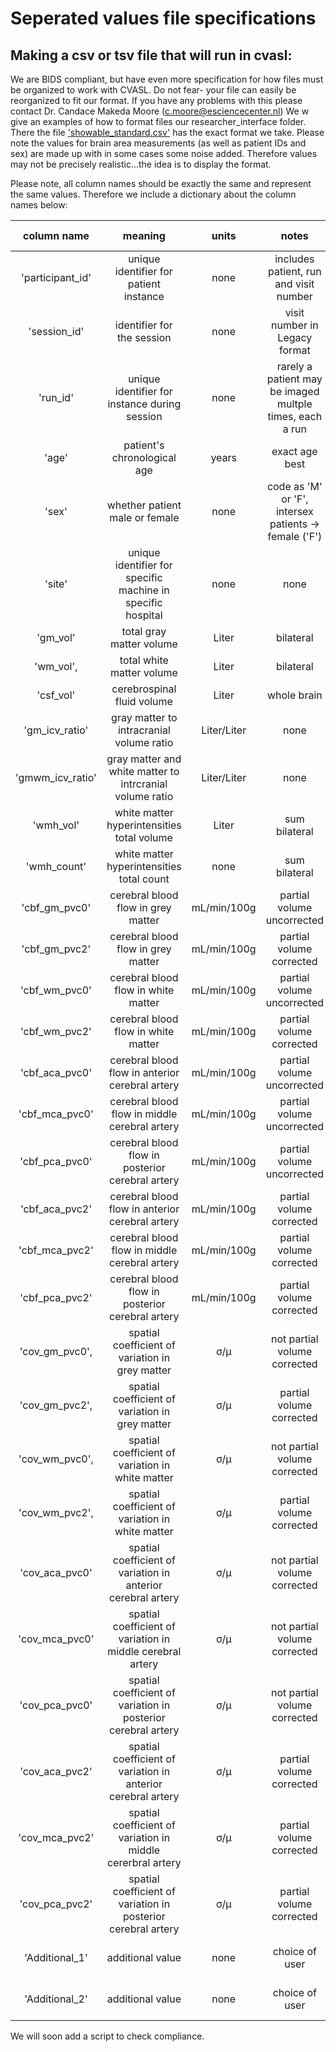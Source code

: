 # Seperated values file specifications


## Making a csv or tsv file that will run in cvasl:

We are BIDS compliant, but have even more specification for how files must be organized to work with CVASL. Do not fear- your file can easily be reorganized to fit our format. If you have any problems with this please contact Dr. Candace Makeda Moore (c.moore@esciencecenter.nl) We w give an examples of how to format files our researcher_interface folder. There the file ['showable_standard.csv'](researcher_interface/sample_sep_values/showable_standard.csv) has the exact format we take. Please note the values for brain area measurements (as well as patient IDs and sex) are made up with in some cases some noise added. Therefore values may not be precisely realistic...the idea is to display the format. 

Please note, all column names should be exactly the same and represent the same values. Therefore we include a dictionary about the column names below:


|    column name   | meaning|  units | notes     | data type|
|:----------------:|:------:|:------:|:---------:|:---------:|
| 'participant_id'| unique identifier for patient instance| none | includes patient, run and visit number | string|
|'session_id' |identifier for the session| none | visit number in Legacy format| int|        
|'run_id' | unique identifier for instance during session| none | rarely a patient may be imaged multple times, each a run | int|
|'age'| patient's chronological age| years |  exact age best | float|
|'sex'| whether patient male or female| none |  code as 'M' or 'F', intersex patients -> female ('F')  | string|
|'site'| unique identifier for specific machine in specific hospital| none  | none  | string|
|'gm_vol' | total gray matter volume | Liter | bilateral | float|
|'wm_vol', | total white matter volume | Liter | bilateral | float|
|'csf_vol' | cerebrospinal fluid volume | Liter | whole brain | string|
|'gm_icv_ratio' | gray matter to intracranial volume ratio | Liter/Liter  | none | float|
|'gmwm_icv_ratio'| gray matter and white matter to intrcranial volume ratio| Liter/Liter  | none  | float|
|'wmh_vol' | white matter hyperintensities total volume | Liter  | sum bilateral | float|
|'wmh_count' |white matter hyperintensities total count | none  | sum bilateral | int|
|'cbf_gm_pvc0' | cerebral blood flow in grey matter | mL/min/100g | partial volume uncorrected | float|
|'cbf_gm_pvc2' | cerebral blood flow in grey matter | mL/min/100g | partial volume corrected | float|
|'cbf_wm_pvc0' | cerebral blood flow in white matter | mL/min/100g | partial volume uncorrected | float|
|'cbf_wm_pvc2' | cerebral blood flow in white matter | mL/min/100g | partial volume corrected | float|
|'cbf_aca_pvc0'| cerebral blood flow in anterior cerebral artery | mL/min/100g | partial volume uncorrected | float|
|'cbf_mca_pvc0'| cerebral blood flow in middle cerebral artery | mL/min/100g | partial volume uncorrected | float|
|'cbf_pca_pvc0'| cerebral blood flow in posterior cerebral artery | mL/min/100g | partial volume uncorrected | float|
|'cbf_aca_pvc2'| cerebral blood flow in anterior cerebral artery | mL/min/100g | partial volume corrected | float|
|'cbf_mca_pvc2'| cerebral blood flow in middle cerebral artery | mL/min/100g | partial volume corrected | float|
|'cbf_pca_pvc2'| cerebral blood flow in posterior cerebral artery | mL/min/100g  | partial volume corrected | float|
|'cov_gm_pvc0', | spatial coefficient of variation in grey matter| σ/μ | not partial volume corrected | float|
|'cov_gm_pvc2', | spatial coefficient of variation in grey matter| σ/μ | partial volume corrected | float|
|'cov_wm_pvc0', | spatial coefficient of variation in white matter| σ/μ | not partial volume corrected | float|
|'cov_wm_pvc2', | spatial coefficient of variation in white matter| σ/μ | partial volume corrected | float|
|'cov_aca_pvc0'| spatial coefficient of variation in anterior cerebral artery | σ/μ | not partial volume corrected | float| 
|'cov_mca_pvc0'| spatial coefficient of variation in middle cerebral artery | σ/μ | not partial volume corrected | float| 
|'cov_pca_pvc0'| spatial coefficient of variation in posterior cerebral artery| σ/μ | not partial volume corrected | float| 
|'cov_aca_pvc2'| spatial coefficient of variation in anterior cerebral artery| σ/μ | partial volume corrected | float| 
|'cov_mca_pvc2'| spatial coefficient of variation in middle cererbral artery | σ/μ | partial volume corrected | float| 
|'cov_pca_pvc2'| spatial coefficient of variation in posterior cerebral artery | σ/μ | partial volume corrected | float| 
|'Additional_1'| additional value | none  | choice of user   | string, int or float| 
|'Additional_2'| additional value | none  | choice of user   | string, int or float| 




 We will soon add a script to check compliance. 

